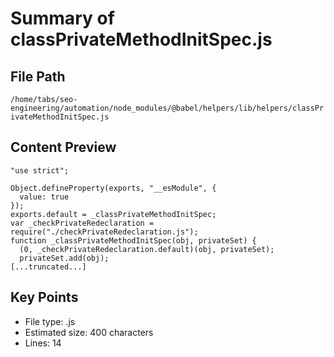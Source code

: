 # Summary of classPrivateMethodInitSpec.js
  
## File Path
`/home/tabs/seo-engineering/automation/node_modules/@babel/helpers/lib/helpers/classPrivateMethodInitSpec.js`

## Content Preview
```
"use strict";

Object.defineProperty(exports, "__esModule", {
  value: true
});
exports.default = _classPrivateMethodInitSpec;
var _checkPrivateRedeclaration = require("./checkPrivateRedeclaration.js");
function _classPrivateMethodInitSpec(obj, privateSet) {
  (0, _checkPrivateRedeclaration.default)(obj, privateSet);
  privateSet.add(obj);
[...truncated...]
```

## Key Points
- File type: .js
- Estimated size: 400 characters
- Lines: 14
